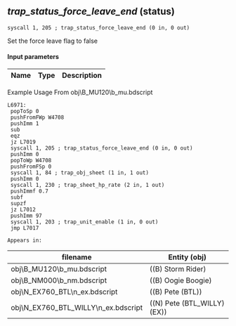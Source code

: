 ## *trap_status_force_leave_end* (status)

`syscall 1, 205 ; trap_status_force_leave_end (0 in, 0 out)`

Set the force leave flag to false

#### Input parameters
| Name | Type | Description
|------|------|------------


Example Usage From obj\B_MU120\b_mu.bdscript
```plaintext
L6971:
 popToSp 0
 pushFromFWp W4708
 pushImm 1
 sub 
 eqz 
 jz L7019
 syscall 1, 205 ; trap_status_force_leave_end (0 in, 0 out)
 pushImm 0
 popToWp W4708
 pushFromFSp 0
 syscall 1, 84 ; trap_obj_sheet (1 in, 1 out)
 pushImm 0
 syscall 1, 230 ; trap_sheet_hp_rate (2 in, 1 out)
 pushImmf 0.7
 subf 
 supzf 
 jz L7012
 pushImm 97
 syscall 1, 203 ; trap_unit_enable (1 in, 0 out)
 jmp L7017
```





	Appears in:
| filename | Entity (obj)
|----------|-------------
| obj\B_MU120\b_mu.bdscript       | ((B) Storm Rider)          
| obj\B_NM000\b_nm.bdscript       | ((B) Oogie Boogie)          
| obj\N_EX760_BTL\n_ex.bdscript       | ((B) Pete (BTL))          
| obj\N_EX760_BTL_WILLY\n_ex.bdscript       | ((N) Pete (BTL_WILLY) (EX))          



